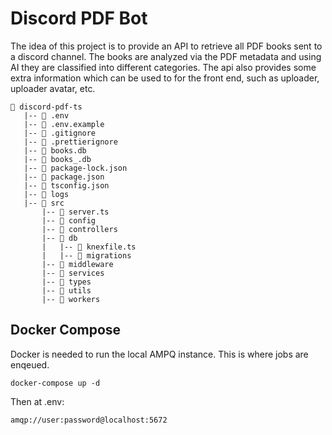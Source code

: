 # Discord PDF Bot

The idea of this project is to provide an API to retrieve all PDF books sent to a discord channel.
The books are analyzed via the PDF metadata and using AI they are classified into different categories.
The api also provides some extra information which can be used to for the front end, such as uploader, uploader avatar, etc.

```
📁 discord-pdf-ts
   |-- 📄 .env
   |-- 📄 .env.example
   |-- 📄 .gitignore
   |-- 📄 .prettierignore
   |-- 📄 books.db
   |-- 📄 books_.db
   |-- 📄 package-lock.json
   |-- 📄 package.json
   |-- 📄 tsconfig.json
   |-- 📁 logs
   |-- 📁 src
       |-- 📄 server.ts
       |-- 📁 config
       |-- 📁 controllers
       |-- 📁 db
       |   |-- 📄 knexfile.ts
       |   |-- 📁 migrations
       |-- 📁 middleware
       |-- 📁 services
       |-- 📁 types
       |-- 📁 utils
       |-- 📁 workers
```

## Docker Compose

Docker is needed to run the local AMPQ instance.
This is where jobs are enqeued.

`docker-compose up -d`

Then at .env:

```
amqp://user:password@localhost:5672
```
